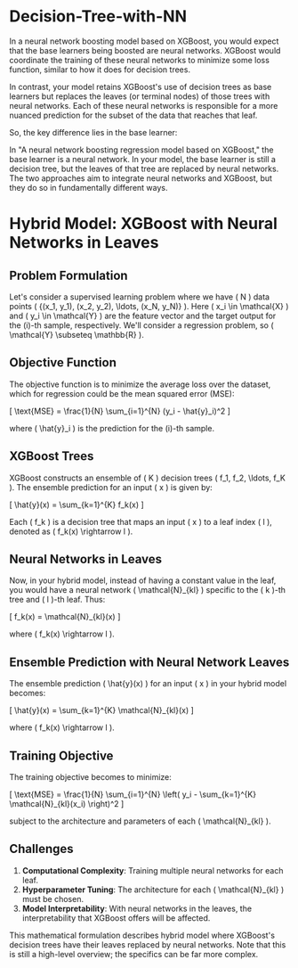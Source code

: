 # Decision-Tree-with-NN

In a neural network boosting model based on XGBoost, you would expect that the base learners being boosted are neural networks. XGBoost would coordinate the training of these neural networks to minimize some loss function, similar to how it does for decision trees.

In contrast, your model retains XGBoost's use of decision trees as base learners but replaces the leaves (or terminal nodes) of those trees with neural networks. Each of these neural networks is responsible for a more nuanced prediction for the subset of the data that reaches that leaf.

So, the key difference lies in the base learner:

In "A neural network boosting regression model based on XGBoost," the base learner is a neural network.
In your model, the base learner is still a decision tree, but the leaves of that tree are replaced by neural networks.
The two approaches aim to integrate neural networks and XGBoost, but they do so in fundamentally different ways.

# Hybrid Model: XGBoost with Neural Networks in Leaves

## Problem Formulation

Let's consider a supervised learning problem where we have \( N \) data points \( \{(x_1, y_1), (x_2, y_2), \ldots, (x_N, y_N)\} \). Here \( x_i \in \mathcal{X} \) and \( y_i \in \mathcal{Y} \) are the feature vector and the target output for the \(i\)-th sample, respectively. We'll consider a regression problem, so \( \mathcal{Y} \subseteq \mathbb{R} \).

## Objective Function

The objective function is to minimize the average loss over the dataset, which for regression could be the mean squared error (MSE):

\[
\text{MSE} = \frac{1}{N} \sum_{i=1}^{N} (y_i - \hat{y}_i)^2
\]

where \( \hat{y}_i \) is the prediction for the \(i\)-th sample.

## XGBoost Trees

XGBoost constructs an ensemble of \( K \) decision trees \( f_1, f_2, \ldots, f_K \). The ensemble prediction for an input \( x \) is given by:

\[
\hat{y}(x) = \sum_{k=1}^{K} f_k(x)
\]

Each \( f_k \) is a decision tree that maps an input \( x \) to a leaf index \( l \), denoted as \( f_k(x) \rightarrow l \).

## Neural Networks in Leaves

Now, in your hybrid model, instead of having a constant value in the leaf, you would have a neural network \( \mathcal{N}_{kl} \) specific to the \( k \)-th tree and \( l \)-th leaf. Thus:

\[
f_k(x) = \mathcal{N}_{kl}(x)
\]

where \( f_k(x) \rightarrow l \).

## Ensemble Prediction with Neural Network Leaves

The ensemble prediction \( \hat{y}(x) \) for an input \( x \) in your hybrid model becomes:

\[
\hat{y}(x) = \sum_{k=1}^{K} \mathcal{N}_{kl}(x)
\]

where \( f_k(x) \rightarrow l \).

## Training Objective

The training objective becomes to minimize:

\[
\text{MSE} = \frac{1}{N} \sum_{i=1}^{N} \left( y_i - \sum_{k=1}^{K} \mathcal{N}_{kl}(x_i) \right)^2
\]

subject to the architecture and parameters of each \( \mathcal{N}_{kl} \).

## Challenges

1. **Computational Complexity**: Training multiple neural networks for each leaf.
2. **Hyperparameter Tuning**: The architecture for each \( \mathcal{N}_{kl} \) must be chosen.
3. **Model Interpretability**: With neural networks in the leaves, the interpretability that XGBoost offers will be affected.

This mathematical formulation describes hybrid model where XGBoost's decision trees have their leaves replaced by neural networks. Note that this is still a high-level overview; the specifics can be far more complex.

